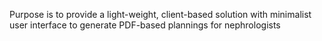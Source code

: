 Purpose is to provide a light-weight, client-based solution with minimalist user interface to generate PDF-based plannings for nephrologists